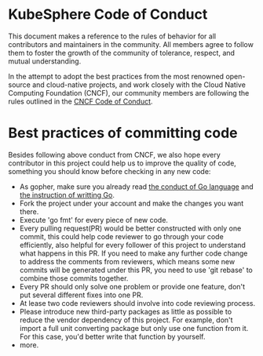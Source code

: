 # KubeSphere Code of Conduct

This document makes a reference to the rules of behavior for all contributors and maintainers in the community. All members agree to follow them to foster the growth of the community of tolerance, respect, and mutual understanding.

In the attempt to adopt the best practices from the most renowned open-source and cloud-native projects, and work closely with the Cloud Native Computing Foundation (CNCF), our community members are following the rules outlined in the [CNCF Code of Conduct](https://github.com/cncf/foundation/blob/master/code-of-conduct.md).  

# Best practices of committing code

Besides following above conduct from CNCF, we also hope every contributor in this project could help us to improve the quality of code, something you should know before checking in any new code:
 - As gopher, make sure you already read [the conduct of Go language](https://golang.org/conduct) and [the instruction of writting Go](https://golang.org/doc/effective_go.html).  
 - Fork the project under your account and make the changes you want there.  
 - Execute 'go fmt' for every piece of new code.  
 - Every pulling request(PR) would be better constructed with only one commit, this could help code reviewer to go through your code efficiently, also helpful for every follower of this project to understand what happens in this PR. If you need to make any further code change to address the comments from reviewers, which means some new commits will be generated under this PR, you need to use 'git rebase' to combine those commits together.
 - Every PR should only solve one problem or provide one feature, don't put several different fixes into one PR.  
 - At lease two code reviewers should involve into code reviewing process.
 - Please introduce new third-party packages as little as possible to reduce the vendor dependency of this project. For example, don't import a full unit converting package but only use one function from it. For this case, you'd better write that function by yourself.
 - more.
